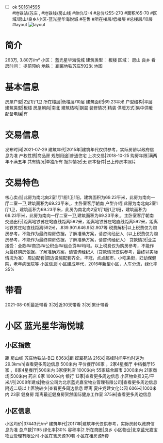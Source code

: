 - [ ] ok [501614595](https://bj.5i5j.com/ershoufang/501614595.html)  
 #地铁站/苏庄 ,  #地铁线/房山线
#单价/2-4 #总价/255-270 #面积/65-70   #区域/房山/良乡/小区-蓝光星华海悦城 #在售 #所在楼层/低楼层 #总楼层/10层 #layout 
![layout](http://image2a.5i5j.com/bdir/layout/555561.jpg_P5.jpg) 
# 简介 
 263万,  3.80万/m² 
小区： 蓝光星华海悦城
建筑类型： 板楼
区域： 房山 良乡
看房时间： 提前预约
地铁： 距离地铁苏庄592米 地图
# 基本信息 
 房屋户型|2室1厅1卫
所在楼层|低楼层/10层
建筑面积|69.23平米
户型结构|平层
建筑类型|板楼
房屋朝向|南北
建筑结构|钢混
装修情况|精装
供暖方式|集中供暖
配备电梯|有
# 交易信息 
 发布时间|2021-07-29
建筑年代|2015年|建筑年代仅供参考，实际房龄以政府信息为准
产权性质|商品房
规划用途|普通住宅
上次交易|2018-10-25
购房年限|满两年不满五年
共有情况|单独所有
抵押情况|无
房本备件|已上传房本照片
# 交易特色 
 核心卖点|此房为南北向2室1厅1厨1卫1阳，建筑面积为69.23平米，此房为南向一厅二室一卫,建筑面积为69.23平米,，主卧室客厅朝南
户型介绍|此房为南北向2室1厅1卫，建筑面积为69.23平米，此房为南北向2室1厅1厨1卫1阳，建筑面积为69.23平米，此房为南向一厅二室一卫,建筑面积为69.23平米,，主卧室客厅朝南
交通出行|距离地铁苏庄站直线距离592米，距离地铁苏庄站直线距离592米，距离地铁苏庄站直线距离592米，.839.901.646.952.907等
税费解析|以上税费仅为购房参考，不能作为最终购房依据，了解准确方案，请咨询经纪人（以上税费仅为购房参考，不能作为最终购房依据，了解准确方案，请咨询经纪人）
贷款情况|业主接受：全款##商贷##公积金##组合贷##均可。以上税费仅为购房参考，不能作为最终购房依据，了解准确方案，请咨询经纪人（贷款情况仅供参考，最终以实际情况为准）
周边配套|周边设施配套齐全，华冠，点点超市，小吃条街，妇幼保健院，老年病医院等
小区信息|小区建成年代，2016年新型小区，人车分流，绿化率35%
# 带看 
 2021-08-08|最近带看	 3|次|近30天带看	 3|次|累计带看
# 小区 蓝光星华海悦城
## 小区指数 
 距 房山线 苏庄地铁站-B口 836米|距 蝶翠苑站 216米|高峰时间平均时速为29.3km/h|查看更多周边信息
500米内 平价餐厅86家 ，2家4星餐厅
中档餐厅15家 ，8家4星餐厅|500米内 3家便利店
1000米内 55家综合超市
2000米内 21家商场|500米内 药店 8家
1000米内 银行 13家|查看更多周边信息
小区物业费3元/平米/月|2008年建成|物业公司为北京蓝光嘉宝物业管理有限公司|查看更多周边信息
附近二级以上医院较少|查看更多周边信息
距离 夏庄党建文化公园 606米|1000米内 23家 健身房
距离最近健身房贺然国际健身工作室 375米|查看更多周边信息
## 小区信息 
 小区均价|37443元/m²
建筑年代|2017年|建筑年代仅供参考，实际房龄以政府信息为准
总户数|1195
绿化率|30%
容积率|2
所在商圈|良乡
小区物业|北京蓝光嘉宝物业管理有限公司
小区在售房源30套
小区在租房源5套
